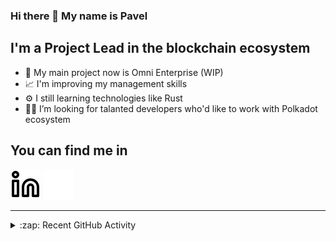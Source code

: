 ### Hi there 👋 My name is Pavel

## I'm a Project Lead in the blockchain ecosystem 

- 🚀 My main project now is Omni Enterprise (WIP)
- 📈 I'm improving my management skills
- ⚙️ I still learning technologies like Rust
- 🧑‍💻 I’m looking for talanted developers who'd like to work with Polkadot ecosystem

## You can find me in
[![website](./img/linkedin-light.svg)](https://www.linkedin.com/in/golovkinpl/)
[![website](./img/linkedin-dark.svg)](https://www.linkedin.com/in/golovkinpl/)

---

<details>
  <summary>:zap: Recent GitHub Activity</summary>
  
<!--START_SECTION:activity-->
1. 🎉 Merged PR [#251](https://github.com/nova-wallet/metadata-portal/pull/251) in [nova-wallet/metadata-portal](https://github.com/nova-wallet/metadata-portal)
2. 🎉 Merged PR [#250](https://github.com/nova-wallet/metadata-portal/pull/250) in [nova-wallet/metadata-portal](https://github.com/nova-wallet/metadata-portal)
3. 🎉 Merged PR [#249](https://github.com/nova-wallet/metadata-portal/pull/249) in [nova-wallet/metadata-portal](https://github.com/nova-wallet/metadata-portal)
4. 🎉 Merged PR [#248](https://github.com/nova-wallet/metadata-portal/pull/248) in [nova-wallet/metadata-portal](https://github.com/nova-wallet/metadata-portal)
5. 🎉 Merged PR [#247](https://github.com/nova-wallet/metadata-portal/pull/247) in [nova-wallet/metadata-portal](https://github.com/nova-wallet/metadata-portal)
<!--END_SECTION:activity-->

</details>

